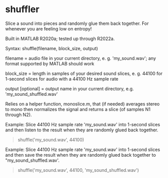 # shuffler
Slice a sound into pieces and randomly glue them back together. For whenever you are feeling low on entropy! 

Built in MATLAB R2020a; tested up through R2022a.

Syntax: shuffle(filename, block_size, output)

filename = audio file in your current directory, e. g. 'my_sound.wav'; any format supported by MATLAB should work

block_size = length in samples of your desired sound slices, e. g. 44100 for 1-second slices for audio with a 44100 Hz sample rate

output [optional] = output name in your current directory, e.g. 'my_sound_shuffled.wav'

Relies on a helper function, monoslice.m, that (if needed) averages stereo to mono then normalizes the signal and returns a slice (of samples N1 through N2).

Example: Slice 44100 Hz sample rate 'my_sound.wav' into 1-second slices and then listen to the result when they are randomly glued back together.

>shuffle('my_sound.wav', 44100)

Example: Slice 44100 Hz sample rate 'my_sound.wav' into 1-second slices and then save the result when they are randomly glued back together to "my_sound_shuffled.wav'.

>shuffle('my_sound.wav', 44100, 'my_sound_shuffled.wav')
